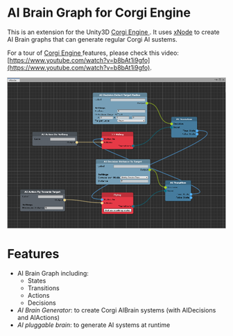 # AI Brain Graph for Corgi Engine

This is an extension for the Unity3D [Corgi Engine ](https://assetstore.unity.com/packages/templates/systems/corgi-engine-2d-2-5d-platformer-26617?aid=1011lHJn). It uses [xNode]() to create AI Brain graphs that can generate regular Corgi AI sustems.

For a tour of [Corgi Engine ](https://assetstore.unity.com/packages/templates/systems/corgi-engine-2d-2-5d-platformer-26617?aid=1011lHJn) features, please check this video: [https://www.youtube.com/watch?v=b8bAt1i9gfo](https://www.youtube.com/watch?v=b8bAt1i9gfo).

![Image of AI Brain Graph](images/aibrain_graph.png)

# Features

* AI Brain Graph including:
  * States
  * Transitions
  * Actions
  * Decisions
* _AI Brain Generator_: to create Corgi AIBrain systems (with AIDecisions and AIActions)
* _AI pluggable brain_: to generate AI systems at runtime
 
